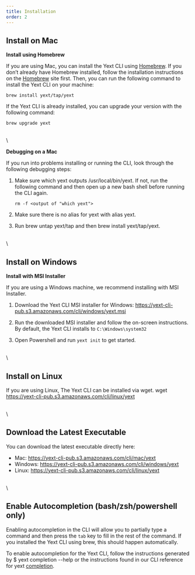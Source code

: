 ```yaml
---
title: Installation
order: 2
---
```


## Install on Mac

**Install using Homebrew**

If you are using Mac, you can install the Yext CLI using [Homebrew](https://brew.sh/). If you don’t already have Homebrew installed, follow the installation instructions on the [Homebrew](https://brew.sh/) site first. Then, you can run the following command to install the Yext CLI on your machine: 

```cli
brew install yext/tap/yext
```


If the Yext CLI is already installed, you can upgrade your version with the following command:

```cli
brew upgrade yext
```

\
\

**Debugging on a Mac**

If you run into problems installing or running the CLI, look through the following debugging steps:

1. Make sure which yext outputs /usr/local/bin/yext. If not, run the following command and then open up a new bash shell before running the CLI again.
        
    ```cli
    rm -f <output of "which yext"> 
    ```

2. Make sure there is no alias for yext with alias yext.
    
3. Run brew untap yext/tap and then brew install yext/tap/yext.

\
\


## Install on Windows

**Install with MSI Installer**

If you are using a Windows machine, we recommend installing with MSI Installer. 

1. Download the Yext CLI MSI installer for Windows: https://yext-cli-pub.s3.amazonaws.com/cli/windows/yext.msi

2. Run the downloaded MSI installer and follow the on-screen instructions. By default, the Yext CLI installs to `C:\Windows\system32`

3. Open Powershell and run `yext init` to get started.

\
\

## Install on Linux

If you are using Linux, The Yext CLI can be installed via wget.
wget https://yext-cli-pub.s3.amazonaws.com/cli/linux/yext

\
\


## Download the Latest Executable

You can download the latest executable directly here: 

* Mac: https://yext-cli-pub.s3.amazonaws.com/cli/mac/yext
* Windows: https://yext-cli-pub.s3.amazonaws.com/cli/windows/yext
* Linux: https://yext-cli-pub.s3.amazonaws.com/cli/linux/yext

\
\


## Enable Autocompletion (bash/zsh/powershell only)

Enabling autocompletion in the CLI will allow you to partially type a command and then press the `tab` key to fill in the rest of the command. If you installed the Yext CLI using brew, this should happen automatically. 

To enable autocompletion for the Yext CLI, follow the instructions generated by  $ yext completion --help or the instructions found in our CLI reference for yext [completion](https://hitchhikers.yext.com/docs/cli/universal-command-group/completion/).
